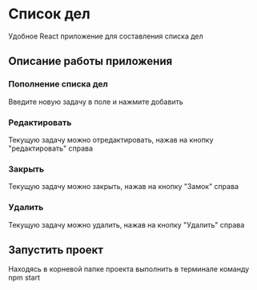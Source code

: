 # Список дел

Удобное React приложение для составления списка дел

## Описание работы приложения

### Пополнение списка дел
Введите новую задачу в поле и нажмите добавить

### Редактировать
Текущую задачу можно отредактировать, нажав на кнопку "редактировать" справа

### Закрыть
Текущую задачу можно закрыть, нажав на кнопку "Замок" справа

### Удалить
Текущую задачу можно удалить, нажав на кнопку "Удалить" справа

## Запустить проект
Находясь в корневой папке проекта выполнить в терминале команду
npm start

